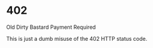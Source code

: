 # 402
Old Dirty Bastard Payment Required

This is just a dumb misuse of the 402 HTTP status code.  
